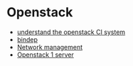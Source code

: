 # Openstack

- [understand the openstack CI system](http://www.joinfu.com/2014/01/understanding-the-openstack-ci-system/)
- [bindep](https://docs.openstack.org/infra/bindep/readme.html)
- [Network management](https://www.weave.works/)
- [Openstack 1 server](http://docs.openstack.org/developer/devstack/guides/single-machine.html)
